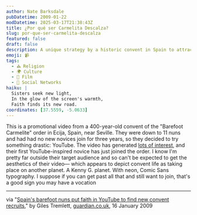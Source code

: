 ```yaml
---
author: Nate Barksdale
pubDatetime: 2009-01-22
modDatetime: 2025-03-17T21:38:43Z
title: ¿Por qué ser Carmelita Descalza?
slug: por-que-ser-carmelita-descalza
featured: false
draft: false
description: A unique strategy by a historic convent in Spain to attract new novices through social media. The Barefoot Carmelite nuns of Ecija have turned to YouTube to share their way of life in a modern way.
emoji: 📹
tags:
  - ⛪ Religion
  - 🌍 Culture
  - 🎥 Film
  - 📱 Social Networks
haiku: |
  Sisters seek new light,  
  In the glow of the screen's warmth,  
  Faith finds its new road.
coordinates: [37.5559, -5.0633]
---
```


This is a promotional video from a 400-year-old convent of the "Barefoot Carmelite" order in Ecija, Spain, near Seville. They were down to 11 nuns and had had no new novices join for three years, so they decided to try something drastic: YouTube. The video has generated [lots of interest](http://www.guardian.co.uk/world/2009/jan/16/nuns-turn-to-youtube-for-recruits), and their first YouTube-inspired novice has just joined the order. I know I'm pretty far outside their target audience and so can't be expected to get the aesthetics of their video— which appears to depict convent life as taking place on another planet. A Kenny G. planet. With neon, Comic Sans typography. I suppose if you can get past all that and still want to join, that's a good sign you may have a vocation

---

via "[Spain's barefoot nuns put faith in YouTube to find new convent recruits](http://www.guardian.co.uk/world/2009/jan/16/nuns-turn-to-youtube-for-recruits)," by Giles Tremlett, [guardian.co.uk](http://www.guardian.co.uk/world/2009/jan/16/nuns-turn-to-youtube-for-recruits), 16 January 2009
